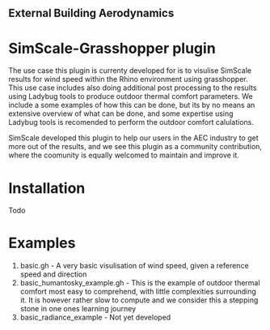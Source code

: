 ## External Building Aerodynamics
# SimScale-Grasshopper plugin
The use case this plugin is currenty developed for is to visulise SimScale results for wind speed within the Rhino environment using grasshopper. This use case includes also doing additional post processing to the results using Ladybug tools to produce outdoor thermal comfort parameters. We include a some examples of how this can be done, but its by no means an extensive overview of what can be done, and some expertise using Ladybug tools is recomended to perform the outdoor comfort calulations.

SimScale developed this plugin to help our users in the AEC industry to get more out of the results, and we see this plugin as a community contribution, where the coomunity is equally welcomed to maintain and improve it.

# Installation
Todo

# Examples
1. basic.gh - A very basic visulisation of wind speed, given a reference speed and direction
1. basic_humantosky_example.gh - This is the example of outdoor thermal comfort most easy to comprehend, with little complexities surrounding it. It is however rather slow to compute and we consider this a stepping stone in one ones learning journey
1. basic_radiance_example - Not yet developed